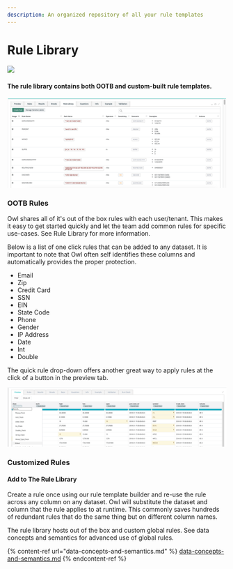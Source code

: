 ```yaml
---
description: An organized repository of all your rule templates
---
```


# Rule Library

![](<../../.gitbook/assets/rule\_lib (1).gif>)

#### The rule library contains both OOTB and custom-built rule templates.

![](<../../.gitbook/assets/image (95).png>)

### OOTB Rules

Owl shares all of it's out of the box rules with each user/tenant.  This makes it easy to get started quickly and let the team add common rules for specific use-cases. See Rule Library for more information.

Below is a list of one click rules that can be added to any dataset.  It is important to note that Owl often self identifies these columns and automatically provides the proper protection.

* Email
* Zip
* Credit Card
* SSN
* EIN
* State Code
* Phone
* Gender
* IP Address
* Date
* Int
* Double

The quick rule drop-down offers another great way to apply rules at the click of a button in the preview tab.

![](<../../.gitbook/assets/image (41).png>)

### Customized Rules

#### Add to The Rule Library

Create a rule once using our rule template builder and re-use the rule across any column on any dataset.  Owl will substitute the dataset and column that the rule applies to at runtime. This commonly saves hundreds of redundant rules that do the same thing but on different column names.

The rule library hosts out of the box and custom global rules. See data concepts and semantics for advanced use of global rules.&#x20;

{% content-ref url="data-concepts-and-semantics.md" %}
[data-concepts-and-semantics.md](data-concepts-and-semantics.md)
{% endcontent-ref %}

####

###
